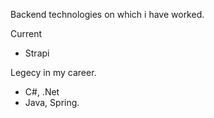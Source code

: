 Backend technologies on which i have worked.

Current
* Strapi

Legecy in my career.
* C#, .Net
* Java, Spring. 
